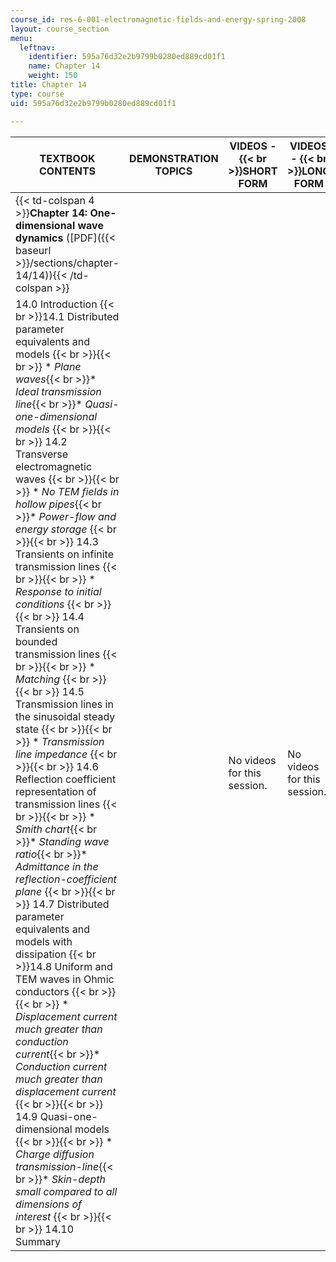 ```yaml
---
course_id: res-6-001-electromagnetic-fields-and-energy-spring-2008
layout: course_section
menu:
  leftnav:
    identifier: 595a76d32e2b9799b0280ed889cd01f1
    name: Chapter 14
    weight: 150
title: Chapter 14
type: course
uid: 595a76d32e2b9799b0280ed889cd01f1

---
```


| TEXTBOOK CONTENTS | DEMONSTRATION TOPICS | VIDEOS -  {{< br >}}SHORT FORM | VIDEOS -  {{< br >}}LONG FORM |
| --- | --- | --- | --- |
| {{< td-colspan 4 >}}**Chapter 14: One-dimensional wave dynamics** ([PDF]({{< baseurl >}}/sections/chapter-14/14)){{< /td-colspan >}} ||||
| 14.0 Introduction  {{< br >}}14.1 Distributed parameter equivalents and models {{< br >}}{{< br >}} *   _Plane waves_{{< br >}}*   _Ideal transmission line_{{< br >}}*   _Quasi-one-dimensional models_ {{< br >}}{{< br >}} 14.2 Transverse electromagnetic waves {{< br >}}{{< br >}} *   _No TEM fields in hollow pipes_{{< br >}}*   _Power-flow and energy storage_ {{< br >}}{{< br >}} 14.3 Transients on infinite transmission lines {{< br >}}{{< br >}} *   _Response to initial conditions_ {{< br >}}{{< br >}} 14.4 Transients on bounded transmission lines {{< br >}}{{< br >}} *   _Matching_ {{< br >}}{{< br >}} 14.5 Transmission lines in the sinusoidal steady state {{< br >}}{{< br >}} *   _Transmission line impedance_ {{< br >}}{{< br >}} 14.6 Reflection coefficient representation of transmission lines {{< br >}}{{< br >}} *   _Smith chart_{{< br >}}*   _Standing wave ratio_{{< br >}}*   _Admittance in the reflection-coefficient plane_ {{< br >}}{{< br >}} 14.7 Distributed parameter equivalents and models with dissipation  {{< br >}}14.8 Uniform and TEM waves in Ohmic conductors {{< br >}}{{< br >}} *   _Displacement current much greater than conduction current_{{< br >}}*   _Conduction current much greater than displacement current_ {{< br >}}{{< br >}} 14.9 Quasi-one-dimensional models {{< br >}}{{< br >}} *   _Charge diffusion transmission-line_{{< br >}}*   _Skin-depth small compared to all dimensions of interest_ {{< br >}}{{< br >}} 14.10 Summary | &nbsp; | No videos for this session. | No videos for this session.